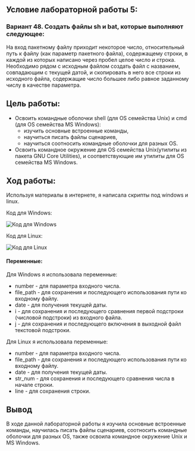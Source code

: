 ## Условие лабораторной работы 5:

### Вариант 48. Создать файлы sh и bat, которые выполняют следующее:

На вход пакетному файлу приходит некоторое число, относительный путь к файлу (как параметр пакетного файла), содержащему строки, в каждой из которых написано через пробел целое число и строка. Необходимо рядом с исходным файлом создать файл с названием, совпадающим с текущей датой, и скопировать в него все строки из исходного файла, содержащие число большее либо равное заданному числу в качестве параметра.

## Цель работы:

- Освоить командные оболочки shell (для OS семейства Unix) и cmd (для OS семейства MS Windows):
    + изучить основные встроенные команды,
    + научиться писать файлы сценариев,
    + научиться соотносить командные оболочки для разных OS.
- Освоить командное окружение для OS семейства Unix(утилиты из пакета GNU Core Utilities), и соответствующие им утилиты для OS семейства MS Windows.

## Ход работы:

Используя материалы в интернете, я написала скрипты под windows и linux.

Код для Windows:

<img src="images/win.png" alt="Код для Windows">

Код для Linux:

<img src="images/lin.png" alt="Код для Linux">

#### Переменные:

Для Windows я использовала переменные:

- number - для параметра входного числа.
- file_path - для сохранения и последующего использования пути ко входному файлу.
- date - для получения текущей даты.
- i - для сохранения и последующего сравнения первой подстроки (числовой подстроки) из входного файла.
- j - для сохранения и последующего включения в выходной файл текстовой подстроки.

Для Linux я использовала переменные:

- number - для параметра входного числа.
- file_path - для сохранения и последующего использования пути ко входному файлу.
- date - для получения текущей даты.
- str_num - для сохранения и последующего сравнения числа в начале строки.
- line - для сохранения строки.

## Вывод

В ходе данной лабораторной работы я изучила основные встроенные команды, научилась писать файлы сценариев, соотносить командные оболочки для разных OS, также освоила командное окружение Unix и MS Windows.
